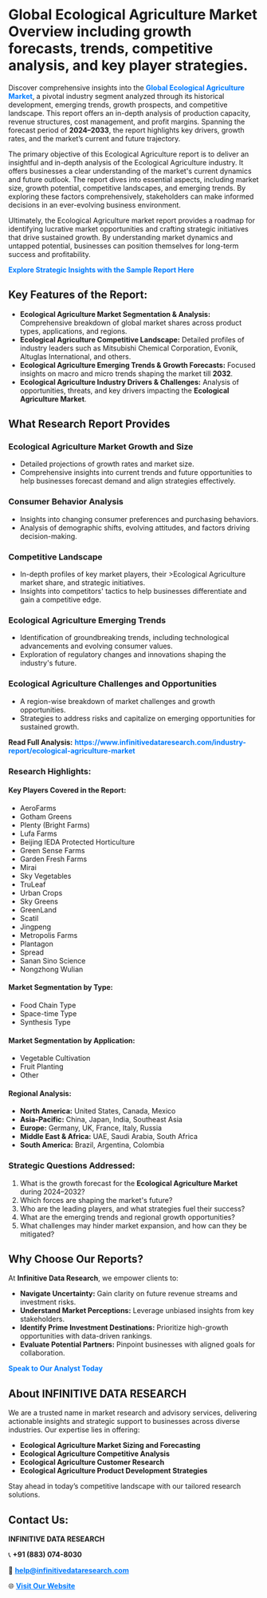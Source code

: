 <h1>Global Ecological Agriculture Market Overview including growth forecasts, trends, competitive analysis, and key player strategies.</h1>
<p>
Discover comprehensive insights into the 
<a href="https://www.infinitivedataresearch.com/industry-report/ecological-agriculture-market" rel="dofollow" style="color: #007BFF; text-decoration: none;"><strong>Global Ecological Agriculture Market</strong></a>, a pivotal industry segment analyzed through its historical development, emerging trends, growth prospects, and competitive landscape. This report offers an in-depth analysis of production capacity, revenue structures, cost management, and profit margins. Spanning the forecast period of <strong>2024–2033</strong>, the report highlights key drivers, growth rates, and the market’s current and future trajectory.
</p>
<p>
The primary objective of this Ecological Agriculture report is to deliver an insightful and in-depth analysis of the Ecological Agriculture industry. It offers businesses a clear understanding of the market's current dynamics and future outlook. The report dives into essential aspects, including market size, growth potential, competitive landscapes, and emerging trends. By exploring these factors comprehensively, stakeholders can make informed decisions in an ever-evolving business environment.
</p>
<p>
Ultimately, the Ecological Agriculture market report provides a roadmap for identifying lucrative market opportunities and crafting strategic initiatives that drive sustained growth. By understanding market dynamics and untapped potential, businesses can position themselves for long-term success and profitability.
</p>
<p>
<a href="https://www.infinitivedataresearch.com/request-sample/reportId=105150" style="color: #007BFF; text-decoration: none;"><strong>Explore Strategic Insights with the Sample Report Here</strong></a>
</p>

<h2>Key Features of the Report:</h2>
<ul>
<li><strong>Ecological Agriculture Market Segmentation & Analysis:</strong> Comprehensive breakdown of global market shares across product types, applications, and regions.</li>
<li><strong>Ecological Agriculture Competitive Landscape:</strong> Detailed profiles of industry leaders such as Mitsubishi Chemical Corporation, Evonik, Altuglas International, and others.</li>
<li><strong>Ecological Agriculture Emerging Trends & Growth Forecasts:</strong> Focused insights on macro and micro trends shaping the market till <strong>2032</strong>.</li>
<li><strong>Ecological Agriculture Industry Drivers & Challenges:</strong> Analysis of opportunities, threats, and key drivers impacting the <strong>Ecological Agriculture Market</strong>.</li>
</ul>

<h2>What Research Report Provides</h2>
<h3>Ecological Agriculture Market Growth and Size</h3>
<ul>
<li>Detailed projections of growth rates and market size.</li>
<li>Comprehensive insights into current trends and future opportunities to help businesses forecast demand and align strategies effectively.</li>
</ul>

<h3>Consumer Behavior Analysis</h3>
<ul>
<li>Insights into changing consumer preferences and purchasing behaviors.</li>
<li>Analysis of demographic shifts, evolving attitudes, and factors driving decision-making.</li>
</ul>

<h3>Competitive Landscape</h3>
<ul>
<li>In-depth profiles of key market players, their >Ecological Agriculture market share, and strategic initiatives.</li>
<li>Insights into competitors' tactics to help businesses differentiate and gain a competitive edge.</li>
</ul>

<h3>Ecological Agriculture Emerging Trends</h3>
<ul>
<li>Identification of groundbreaking trends, including technological advancements and evolving consumer values.</li>
<li>Exploration of regulatory changes and innovations shaping the industry's future.</li>
</ul>

<h3>Ecological Agriculture Challenges and Opportunities</h3>
<ul>
<li>A region-wise breakdown of market challenges and growth opportunities.</li>
<li>Strategies to address risks and capitalize on emerging opportunities for sustained growth.</li>
</ul>
<p><strong>Read Full Analysis:</strong> <a href="https://www.infinitivedataresearch.com/industry-report/ecological-agriculture-market" rel="dofollow" style="color: #007BFF; text-decoration: none;"><strong>https://www.infinitivedataresearch.com/industry-report/ecological-agriculture-market</strong></a></p>
<h3>Research Highlights:</h3>
<h4>Key Players Covered in the Report:</h4>
<ul><li>AeroFarms</li><li>Gotham Greens</li><li>Plenty (Bright Farms)</li><li>Lufa Farms</li><li>Beijing IEDA Protected Horticulture</li><li>Green Sense Farms</li><li>Garden Fresh Farms</li><li>Mirai</li><li>Sky Vegetables</li><li>TruLeaf</li><li>Urban Crops</li><li>Sky Greens</li><li>GreenLand</li><li>Scatil</li><li>Jingpeng</li><li>Metropolis Farms</li><li>Plantagon</li><li>Spread</li><li>Sanan Sino Science</li><li>Nongzhong Wulian</li></ul>
<h4>Market Segmentation by Type:</h4>
<ul><li>Food Chain Type</li><li>Space-time Type</li><li>Synthesis Type</li></ul>
<h4>Market Segmentation by Application:</h4>
<ul><li>Vegetable Cultivation</li><li>Fruit Planting</li><li>Other</li></ul>

<h4>Regional Analysis:</h4>
<ul>
<li><strong>North America:</strong> United States, Canada, Mexico</li>
<li><strong>Asia-Pacific:</strong> China, Japan, India, Southeast Asia</li>
<li><strong>Europe:</strong> Germany, UK, France, Italy, Russia</li>
<li><strong>Middle East & Africa:</strong> UAE, Saudi Arabia, South Africa</li>
<li><strong>South America:</strong> Brazil, Argentina, Colombia</li>
</ul>

<h3>Strategic Questions Addressed:</h3>
<ol>
<li>What is the growth forecast for the <strong>Ecological Agriculture Market</strong> during 2024–2032?</li>
<li>Which forces are shaping the market's future?</li>
<li>Who are the leading players, and what strategies fuel their success?</li>
<li>What are the emerging trends and regional growth opportunities?</li>
<li>What challenges may hinder market expansion, and how can they be mitigated?</li>
</ol>

<h2>Why Choose Our Reports?</h2>
<p>At <strong>Infinitive Data Research</strong>, we empower clients to:</p>
<ul>
<li><strong>Navigate Uncertainty:</strong> Gain clarity on future revenue streams and investment risks.</li>
<li><strong>Understand Market Perceptions:</strong> Leverage unbiased insights from key stakeholders.</li>
<li><strong>Identify Prime Investment Destinations:</strong> Prioritize high-growth opportunities with data-driven rankings.</li>
<li><strong>Evaluate Potential Partners:</strong> Pinpoint businesses with aligned goals for collaboration.</li>
</ul>
<p><a href="https://www.infinitivedataresearch.com/industry-report/ecological-agriculture-market" rel="dofollow" style="color: #007BFF; text-decoration: none;"><strong>Speak to Our Analyst Today</strong></a></p>

<h2>About INFINITIVE DATA RESEARCH</h2>
<p>We are a trusted name in market research and advisory services, delivering actionable insights and strategic support to businesses across diverse industries. Our expertise lies in offering:</p>
<ul>
<li><strong>Ecological Agriculture Market Sizing and Forecasting</strong></li>
<li><strong>Ecological Agriculture Competitive Analysis</strong></li>
<li><strong>Ecological Agriculture Customer Research</strong></li>
<li><strong>Ecological Agriculture Product Development Strategies</strong></li>
</ul>
<p>Stay ahead in today’s competitive landscape with our tailored research solutions.</p>

<h2>Contact Us:</h2>
<p><strong>INFINITIVE DATA RESEARCH</strong></p>
<p>📞 <strong>+91 (883) 074-8030</strong></p>
<p>📧 <strong><a href="mailto:help@infinitivedataresearch.com" style="color: #007BFF;">help@infinitivedataresearch.com</a></strong></p>
<p>🌐 <strong><a href="https://www.infinitivedataresearch.com" rel="dofollow" style="color: #007BFF;">Visit Our Website</a></strong></p>